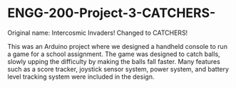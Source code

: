 # ENGG-200-Project-3-CATCHERS-
Original name: Intercosmic Invaders!
Changed to CATCHERS!


This was an Arduino project where we designed a handheld console to run a game for a school assignment. The game was designed to catch balls, slowly upping the difficulty by making the balls fall faster. Many features such as a score tracker, joystick sensor system, power system, and battery level tracking system were included in the design.
